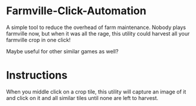 # Farmville-Click-Automation

A simple tool to reduce the overhead of farm maintenance. Nobody plays farmville now, but when it was all the rage, this utility could harvest all your farmville crop in one click! 

Maybe useful for other similar games as well? 

# Instructions

When you middle click on a crop tile, this utility will capture an image of it and click on it and all similar tiles until none are left to harvest.


